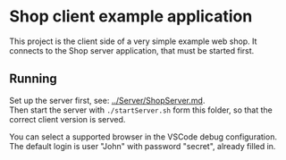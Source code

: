 # Shop client example application

This project is the client side of a very simple example web shop.
It connects to the Shop server application, that must be started first.

## Running

Set up  the server first, see: [../Server/ShopServer.md](../Server/ShopServer.md).\
Then start the server with `./startServer.sh` form this folder,
so that the correct client version is served.

You can select a supported browser in the VSCode debug configuration.
The default login is user "John" with password "secret", already filled in.
